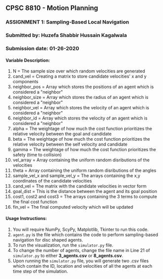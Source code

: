## CPSC 8810 - Motion Planning
### ASSIGNMENT 1: Sampling-Based Local Navigation
### Submitted by: Huzefa Shabbir Hussain Kagalwala
### Submission date: 01-26-2020

#### Variable Description:
1. N = The sample size over which random velocities are generated
2. cand_vel = Creating a matrix to store candidate velocities' x and y components
3. neighbor_pos = Array which stores the positions of an agent which is considered a "neighbor"
4. neighbor_size = Array which stores the radius of an agent which is considered a "neighbor"
5. neighbor_vel = Array which stores the velocity of an agent which is considered a "neighbor"
6. neighbor_id = Array which stores the velocity of an agent which is considered a "neighbor"
7. alpha = The weightage of how much the cost function prioritizes the relative velocity between the goal and candidate
8. beta = The weightage of how much the cost function prioritizes the relative velocity between the self velocity and candidate
9. gamma = The weightage of how much the cost function prioritizes the safety (time to collision)
10. vel_array = Array containing the uniform random disributions of the velocities
11. theta = Array containing the uniform random disributions of the angles
12. sample_vel_x and sample_vel_y = The arrays containing the x,y coordinates of the candidate velocities
13. cand_vel = The matrix with the candidate velocities in vector form
14. goal_dist = This is the distance between the agent and its goal position
15. cost1, cost2 and cost3 = The arrays containing the 3 terms to compute the final cost function
16. fin_vel = The final computed velocity which will be updated

#### Usage Instructions:
1. You will require NumPy, ScyPy, Matplotlib, Tkinter to run this code.
2. `agent.py` is the file which contains the code to perform sampling-based navigation for disc shaped agents.
3. To run the visualization, run the `simulator.py` file.
4. To change the number of agents, change the file name in Line 21 of `simulator.py` to either **3_agents.csv** or **8_agents.csv**.
5. Upon running the `simulator.py` file, you will generate two .csv files which contain the ID, location and velocities of all the agents at each time step of the simulation.
